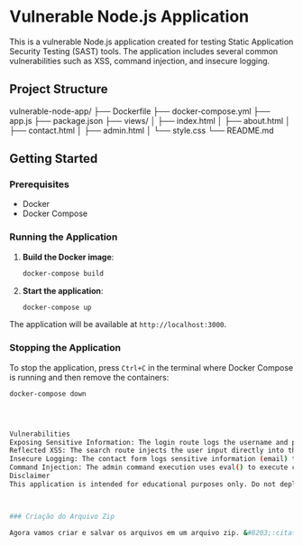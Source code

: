 # Vulnerable Node.js Application

This is a vulnerable Node.js application created for testing Static Application Security Testing (SAST) tools. The application includes several common vulnerabilities such as XSS, command injection, and insecure logging.

## Project Structure

vulnerable-node-app/
├── Dockerfile
├── docker-compose.yml
├── app.js
├── package.json
├── views/
│ ├── index.html
│ ├── about.html
│ ├── contact.html
│ ├── admin.html
│ └── style.css
└── README.md



## Getting Started

### Prerequisites

- Docker
- Docker Compose

### Running the Application

1. **Build the Docker image**:
    ```sh
    docker-compose build
    ```

2. **Start the application**:
    ```sh
    docker-compose up
    ```

The application will be available at `http://localhost:3000`.

### Stopping the Application

To stop the application, press `Ctrl+C` in the terminal where Docker Compose is running and then remove the containers:
```sh
docker-compose down




Vulnerabilities
Exposing Sensitive Information: The login route logs the username and password to the console.
Reflected XSS: The search route injects the user input directly into the HTML response.
Insecure Logging: The contact form logs sensitive information (email) to the server-side logs.
Command Injection: The admin command execution uses eval() to execute commands, leading to possible command injection.
Disclaimer
This application is intended for educational purposes only. Do not deploy this application in a production environment.



### Criação do Arquivo Zip

Agora vamos criar e salvar os arquivos em um arquivo zip. &#8203;:citation[oaicite:0]{index=0}&#8203;

